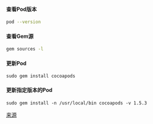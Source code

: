 #### 查看Pod版本

```bash
pod --version
```
#### 查看Gem源

```bash
gem sources -l
```

#### 更新Pod

```bash****
sudo gem install cocoapods
```

#### 更新指定版本的Pod

```
sudo gem install -n /usr/local/bin cocoapods -v 1.5.3
```

[来源](https://kukumalucn.github.io/blog/2018/09/20/Cocoapods%E7%9A%84%E7%89%88%E6%9C%AC%E5%8D%87%E7%BA%A7%E5%92%8C%E9%99%8D%E7%BA%A7/)